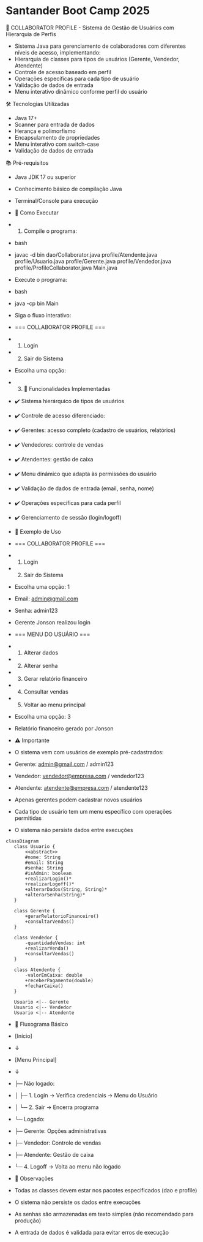 # Santander Boot Camp 2025

🏢 COLLABORATOR PROFILE - Sistema de Gestão de Usuários com Hierarquia de Perfis

* Sistema Java para gerenciamento de colaboradores com diferentes níveis de acesso, implementando:
* Hierarquia de classes para tipos de usuários (Gerente, Vendedor, Atendente)
* Controle de acesso baseado em perfil
* Operações específicas para cada tipo de usuário
* Validação de dados de entrada
* Menu interativo dinâmico conforme perfil do usuário

🛠️ Tecnologias Utilizadas
* Java 17+
* Scanner para entrada de dados
* Herança e polimorfismo
* Encapsulamento de propriedades
* Menu interativo com switch-case
* Validação de dados de entrada

📚 Pré-requisitos
* Java JDK 17 ou superior
* Conhecimento básico de compilação Java
* Terminal/Console para execução

* 🚀 Como Executar
 
* 1. Compile o programa:
* bash
* javac -d bin dao/Collaborator.java profile/Atendente.java profile/Usuario.java profile/Gerente.java profile/Vendedor.java profile/ProfileCollaborator.java Main.java
* Execute o programa:
 
* bash
* java -cp bin Main
* Siga o fluxo interativo:
 
 
* === COLLABORATOR PROFILE ===
* 1. Login
* 2. Sair do Sistema
* Escolha uma opção:
 
* 3. 🎯 Funcionalidades Implementadas
* ✔️ Sistema hierárquico de tipos de usuários
* ✔️ Controle de acesso diferenciado:
* ✔️ Gerentes: acesso completo (cadastro de usuários, relatórios)
* ✔️ Vendedores: controle de vendas
* ✔️ Atendentes: gestão de caixa
* ✔️ Menu dinâmico que adapta às permissões do usuário
* ✔️ Validação de dados de entrada (email, senha, nome)
* ✔️ Operações específicas para cada perfil
* ✔️ Gerenciamento de sessão (login/logoff)
 
* 📝 Exemplo de Uso
 
* === COLLABORATOR PROFILE ===
* 1. Login
* 2. Sair do Sistema
* Escolha uma opção: 1
 
* Email: admin@gmail.com
* Senha: admin123
 
* Gerente Jonson realizou login
 
* === MENU DO USUÁRIO ===
* 1. Alterar dados
* 2. Alterar senha
* 3. Gerar relatório financeiro
* 4. Consultar vendas
* 5. Voltar ao menu principal
* Escolha uma opção: 3
* Relatório financeiro gerado por Jonson
 
* ⚠️ Importante
* O sistema vem com usuários de exemplo pré-cadastrados:
* Gerente: admin@gmail.com / admin123
* Vendedor: vendedor@empresa.com / vendedor123
* Atendente: atendente@empresa.com / atendente123
* Apenas gerentes podem cadastrar novos usuários
* Cada tipo de usuário tem um menu específico com operações permitidas
* O sistema não persiste dados entre execuções
 
 ````mermaid
classDiagram
    class Usuario {
        <<abstract>>
        #nome: String
        #email: String
        #senha: String
        #isAdmin: boolean
        +realizarLogin()*
        +realizarLogoff()*
        +alterarDados(String, String)*
        +alterarSenha(String)*
    }
    
    class Gerente {
        +gerarRelatorioFinanceiro()
        +consultarVendas()
    }
    
    class Vendedor {
        -quantidadeVendas: int
        +realizarVenda()
        +consultarVendas()
    }
    
    class Atendente {
        -valorEmCaixa: double
        +receberPagamento(double)
        +fecharCaixa()
    }
    
    Usuario <|-- Gerente
    Usuario <|-- Vendedor
    Usuario <|-- Atendente

 ````

* 🔄 Fluxograma Básico
* [Início]
* ↓
* [Menu Principal]
* ↓
* ├─ Não logado:
* │ ├─ 1. Login → Verifica credenciais → Menu do Usuário
* │ └─ 2. Sair → Encerra programa
* └─ Logado:
* ├─ Gerente: Opções administrativas
* ├─ Vendedor: Controle de vendas
* ├─ Atendente: Gestão de caixa
* └─ 4. Logoff → Volta ao menu não logado
 
* 📌 Observações
* Todas as classes devem estar nos pacotes especificados (dao e profile)
* O sistema não persiste os dados entre execuções
* As senhas são armazenadas em texto simples (não recomendado para produção)
* A entrada de dados é validada para evitar erros de execução